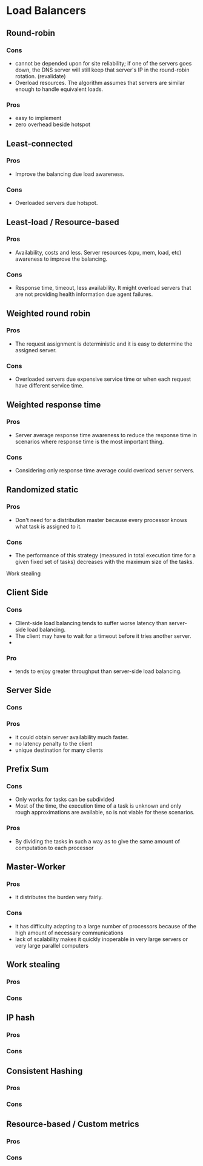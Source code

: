 # Load Balancers

## Round-robin

### Cons

- cannot be depended upon for site reliability; if one of the servers goes down,
  the DNS server will still keep that server's IP in the round-robin rotation. (revalidate)
- Overload resources. The algorithm assumes that servers are similar enough to handle equivalent loads.

### Pros

- easy to implement
- zero overhead beside hotspot

## Least-connected

### Pros

- Improve the balancing due load awareness.

### Cons

- Overloaded servers due hotspot.

## Least-load / Resource-based

### Pros

- Availability, costs and less. Server resources (cpu, mem, load, etc) awareness to improve the balancing.

### Cons

- Response time, timeout, less availability. It might overload servers that are not providing health information due agent failures.

## Weighted round robin

### Pros

- The request assignment is deterministic and it is easy to determine the assigned server.

### Cons

- Overloaded servers due expensive service time or when each request have different service time.

## Weighted response time

### Pros

- Server average response time awareness to reduce the response time in scenarios where response time is the most important thing.

### Cons

- Considering only response time average could overload server servers.

## Randomized static

### Pros

- Don't need for a distribution master because every processor knows what task is assigned to it.

### Cons

- The performance of this strategy (measured in total execution time for a given fixed set of tasks) decreases with the maximum size of the tasks.

Work stealing

## Client Side

### Cons

- Client-side load balancing tends to suffer worse latency than server-side load balancing.
- The client may have to wait for a timeout before it tries another server.
-

### Pro

- tends to enjoy greater throughput than server-side load balancing.

## Server Side

### Cons

### Pros

- it could obtain server availability much faster.
- no latency penalty to the client
- unique destination for many clients

## Prefix Sum

### Cons

- Only works for tasks can be subdivided
- Most of the time, the execution time of a task is unknown and only rough approximations are available, so is not viable for these scenarios.

### Pros

- By dividing the tasks in such a way as to give the same amount of computation to each processor

## Master-Worker

### Pros

- it distributes the burden very fairly.

### Cons

- it has difficulty adapting to a large number of processors because of the high amount of necessary communications
- lack of scalability makes it quickly inoperable in very large servers or very large parallel computers

## Work stealing

### Pros

### Cons

## IP hash

### Pros

### Cons

## Consistent Hashing

### Pros

### Cons

## Resource-based / Custom metrics

### Pros

### Cons

